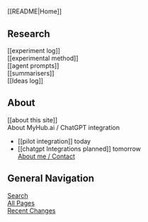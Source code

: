 <!-- This comment is not rendered visibly to web.

Feel free to edit this page.

Please use these special conventions for Sidebar pages:

Use `# Headers` to separate sections.

Instead of bullet lists, use plain lines, with two space characters added to the end of lines. That makes a line break. (Otherwise, the lines will wrap onto one line.)
-->
#

[[README|Home]]  

## Research

[[experiment log]]  
[[experimental method]]  
[[agent prompts]]  
[[summarisers]]  
[[Ideas log]]   
## About

[[about this site]]  
About MyHub.ai / ChatGPT integration  
 - [[pilot integration]] today  
 - [[chatgpt Integrations planned]] tomorrow  
[About me / Contact](https://myhub.ai/@mathewlowry/about/)   
## General Navigation

[Search](/search.html)  
[All Pages](/all-pages.html)  
[Recent Changes](/recent-pages.html)  

